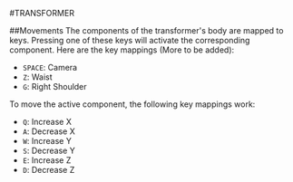 #TRANSFORMER

##Movements
The components of the transformer's body are mapped to keys. Pressing one of these keys will activate the corresponding component.
Here are the key mappings (More to be added):

* `SPACE`: Camera
* `Z`: Waist
* `G`: Right Shoulder

To move the active component, the following key mappings work:
* `Q`: Increase X
* `A`: Decrease X
* `W`: Increase Y
* `S`: Decrease Y
* `E`: Increase Z
* `D`: Decrease Z
